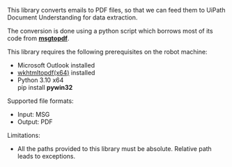 This library converts emails to PDF files, so that we can feed them to UiPath Document Understanding for data extraction.

The conversion is done using a python script which borrows most of its code from **[msgtopdf](https://pypi.org/project/msgtopdf/)**.

This library requires the following prerequisites on the robot machine:

* Microsoft Outlook installed
* [wkhtmltopdf(x64)](https://github.com/wkhtmltopdf/packaging/releases/download/0.12.6-1/wkhtmltox-0.12.6-1.msvc2015-win64.exe) installed
* Python 3.10 x64  
  pip install **pywin32**  

Supported file formats:

* Input:  MSG
* Output: PDF

Limitations:

* All the paths provided to this library must be absolute. Relative path leads to exceptions.
